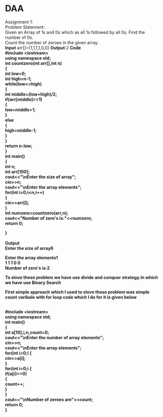 # DAA 
Assignment 1:<br>
Problem Statement:<br> 
Given an Array of 1s and 0s which as all 1s followed by all 0s. Find the number of 0s. <br>
Count the number of zeroes in the given array.<br>
<b>Input</b> arr[]={1,1,1,1,0,0}
<b>Output</b>:2
<b>Code<b> <br>
#include &lt;iostream&gt;<br>
using namespace std;<br>
int countzero(int arr[],int n)<br>
{<br>
	int low=0;<br>
	int high=n-1;<br>
	while(low<=high)<br>
	{<br>
		int middle=(low+high)/2;<br>
		if(arr[middle]==1)<br>
		{<br>
			low=middle+1;<br>
		}<br>
		else<br>
		{<br>
			high=middle-1;<br>
		}<br>
	}<br>
	return n-low;<br>
}<br>
int main()<br>
{<br>
	int n;<br>
	int arr[100];<br>
	cout<<"\nEnter the size of array";<br>
	cin>>n;<br>
	cout<<"\nEnter the array elements";<br>
	for(int i=0;i<n;i++)<br>
	{<br>
		cin>>arr[i];<br>
	}<br>
	int numzero=countzero(arr,n);<br>
	cout<<"Number of zero's is:"<<numzero;<br>
	return 0;<br>
	
}<br>
<br>
<b>Output<b><br>
Enter the size of array6<br>

Enter the array elements1<br>
1
1
1
0
0<br>
Number of zero's is:2<br>
<p>To slove these problem we have use divide and conquer strategy.In which we have use <b>Binary Search</b></p>
<p>First simple approach which I used to slove these problem was simple count varibale with for loop code which I do for it is given below </p><br>
#include &lt;iostream&gt;<br>
using namespace std;<br>
int main()<br>
{ <br>
int a[10],i,n,count=0;<br>
cout<<"\nEnter the number of array elements";<br>
cin>>n;<br>
cout<<"\nEnter the array elements";<br>
for(int i=0;i<n;i++) <br>
{<br>
   cin>>a[i];	<br>	     
}<br>
for(int i=0;i<n;i++)<br>
{<br>
if(a[i]==0)<br>
{<br>
	count++;<br>
}<br>  		     
}<br>
cout<<"\nNumber of zeroes are"&lt&ltcount; <br>
return 0;<br>
}<br>






